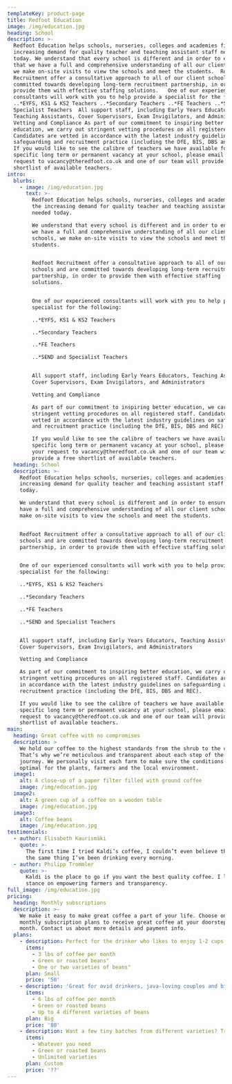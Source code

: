 ```yaml
---
templateKey: product-page
title: Redfoot Education
image: /img/education.jpg
heading: School
description: >-
  Redfoot Education helps schools, nurseries, colleges and academies fill the
  increasing demand for quality teacher and teaching assistant staff needed
  today. We understand that every school is different and in order to ensure
  that we have a full and comprehensive understanding of all our client schools,
  we make on-site visits to view the schools and meet the students.  Redfoot
  Recruitment offer a consultative approach to all of our client schools and are
  committed towards developing long-term recruitment partnership, in order to
  provide them with effective staffing solutions.   One of our experienced
  consultants will work with you to help provide a specialist for the following:
  ..*EYFS, KS1 & KS2 Teachers ..*Secondary Teachers ..*FE Teachers ..*SEND and
  Specialist Teachers  All support staff, including Early Years Educators,
  Teaching Assistants, Cover Supervisors, Exam Invigilators, and Administrators
  Vetting and Compliance As part of our commitment to inspiring better
  education, we carry out stringent vetting procedures on all registered staff.
  Candidates are vetted in accordance with the latest industry guidelines on
  safeguarding and recruitment practice (including the DfE, BIS, DBS and REC).
  If you would like to see the calibre of teachers we have available for a
  specific long term or permanent vacancy at your school, please email your
  request to vacancy@theredfoot.co.uk and one of our team will provide a free
  shortlist of available teachers.
intro:
  blurbs:
    - image: /img/education.jpg
      text: >-
        Redfoot Education helps schools, nurseries, colleges and academies fill
        the increasing demand for quality teacher and teaching assistant staff
        needed today.

        We understand that every school is different and in order to ensure that
        we have a full and comprehensive understanding of all our client
        schools, we make on-site visits to view the schools and meet the
        students.


        Redfoot Recruitment offer a consultative approach to all of our client
        schools and are committed towards developing long-term recruitment
        partnership, in order to provide them with effective staffing
        solutions. 


        One of our experienced consultants will work with you to help provide a
        specialist for the following:

        ..*EYFS, KS1 & KS2 Teachers

        ..*Secondary Teachers

        ..*FE Teachers

        ..*SEND and Specialist Teachers


        All support staff, including Early Years Educators, Teaching Assistants,
        Cover Supervisors, Exam Invigilators, and Administrators

        Vetting and Compliance

        As part of our commitment to inspiring better education, we carry out
        stringent vetting procedures on all registered staff. Candidates are
        vetted in accordance with the latest industry guidelines on safeguarding
        and recruitment practice (including the DfE, BIS, DBS and REC).

        If you would like to see the calibre of teachers we have available for a
        specific long term or permanent vacancy at your school, please email
        your request to vacancy@theredfoot.co.uk and one of our team will
        provide a free shortlist of available teachers.
  heading: School
  description: >-
    Redfoot Education helps schools, nurseries, colleges and academies fill the
    increasing demand for quality teacher and teaching assistant staff needed
    today.

    We understand that every school is different and in order to ensure that we
    have a full and comprehensive understanding of all our client schools, we
    make on-site visits to view the schools and meet the students.


    Redfoot Recruitment offer a consultative approach to all of our client
    schools and are committed towards developing long-term recruitment
    partnership, in order to provide them with effective staffing solutions. 


    One of our experienced consultants will work with you to help provide a
    specialist for the following:

    ..*EYFS, KS1 & KS2 Teachers

    ..*Secondary Teachers

    ..*FE Teachers

    ..*SEND and Specialist Teachers


    All support staff, including Early Years Educators, Teaching Assistants,
    Cover Supervisors, Exam Invigilators, and Administrators

    Vetting and Compliance

    As part of our commitment to inspiring better education, we carry out
    stringent vetting procedures on all registered staff. Candidates are vetted
    in accordance with the latest industry guidelines on safeguarding and
    recruitment practice (including the DfE, BIS, DBS and REC).

    If you would like to see the calibre of teachers we have available for a
    specific long term or permanent vacancy at your school, please email your
    request to vacancy@theredfoot.co.uk and one of our team will provide a free
    shortlist of available teachers.
main:
  heading: Great coffee with no compromises
  description: >
    We hold our coffee to the highest standards from the shrub to the cup.
    That’s why we’re meticulous and transparent about each step of the coffee’s
    journey. We personally visit each farm to make sure the conditions are
    optimal for the plants, farmers and the local environment.
  image1:
    alt: A close-up of a paper filter filled with ground coffee
    image: /img/education.jpg
  image2:
    alt: A green cup of a coffee on a wooden table
    image: /img/education.jpg
  image3:
    alt: Coffee beans
    image: /img/education.jpg
testimonials:
  - author: Elisabeth Kaurismäki
    quote: >-
      The first time I tried Kaldi’s coffee, I couldn’t even believe that was
      the same thing I’ve been drinking every morning.
  - author: Philipp Trommler
    quote: >-
      Kaldi is the place to go if you want the best quality coffee. I love their
      stance on empowering farmers and transparency.
full_image: /img/education.jpg
pricing:
  heading: Monthly subscriptions
  description: >-
    We make it easy to make great coffee a part of your life. Choose one of our
    monthly subscription plans to receive great coffee at your doorstep each
    month. Contact us about more details and payment info.
  plans:
    - description: Perfect for the drinker who likes to enjoy 1-2 cups per day.
      items:
        - 3 lbs of coffee per month
        - Green or roasted beans"
        - One or two varieties of beans"
      plan: Small
      price: '50'
    - description: 'Great for avid drinkers, java-loving couples and bigger crowds'
      items:
        - 6 lbs of coffee per month
        - Green or roasted beans
        - Up to 4 different varieties of beans
      plan: Big
      price: '80'
    - description: Want a few tiny batches from different varieties? Try our custom plan
      items:
        - Whatever you need
        - Green or roasted beans
        - Unlimited varieties
      plan: Custom
      price: '??'
---
```



